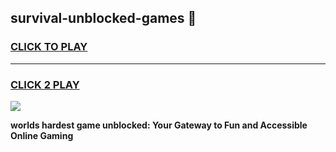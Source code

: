 
## survival-unblocked-games 👋
<h3>
<a href="https://premium.freeplayer.one?title=survival-unblocked-games&ref=14F">CLICK TO PLAY</a></h3>
<hr>

<h3>
<a href="https://premium.freeplayer.one?title=survival-unblocked-games&ref=14F">CLICK 2 PLAY</a>
  
</h3>

<a href="https://premium.freeplayer.one?title=survival-unblocked-games&ref=12F/"><img src="https://clearcache.store/games.png"></a>


**worlds hardest game unblocked: Your Gateway to Fun and Accessible Online Gaming**
